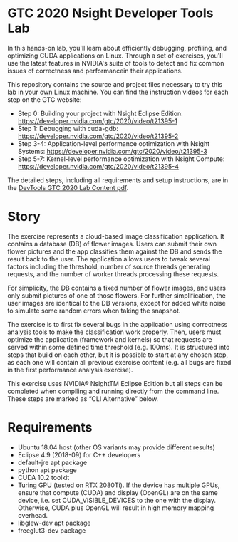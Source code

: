 # GTC 2020 Nsight Developer Tools Lab
In this hands-on lab, you'll learn about efficiently debugging, profiling, and optimizing CUDA applications on Linux.
Through a set of exercises, you'll use the latest features in NVIDIA's suite of tools to detect and fix common issues of correctness and performancein their applications.

This repository contains the source and project files necessary to try this lab in your own Linux machine. You can find the instruction videos for each step on the GTC website:
- Step 0: Building your project with Nsight Eclipse Edition: https://developer.nvidia.com/gtc/2020/video/t21395-1
- Step 1: Debugging with cuda-gdb: https://developer.nvidia.com/gtc/2020/video/t21395-2
- Step 3-4: Application-level performance optimization with Nsight Systems: https://developer.nvidia.com/gtc/2020/video/t21395-3
- Step 5-7: Kernel-level performance optimization with Nsight Compute: https://developer.nvidia.com/gtc/2020/video/t21395-4

The detailed steps, including all requirements and setup instructions, are in the [DevTools GTC 2020 Lab Content pdf](cuda/2020_gtc/DevTools_GTC_2020_Lab_Content.pdf).

# Story
The exercise represents a cloud-based image classification application. It contains a database
(DB) of flower images. Users can submit their own flower pictures and the app classifies them
against the DB and sends the result back to the user. The application allows users to tweak
several factors including the threshold, number of source threads generating requests, and the
number of worker threads processing these requests.

For simplicity, the DB contains a fixed number of flower images, and users only submit pictures
of one of those flowers. For further simplification, the user images are identical to the DB
versions, except for added white noise to simulate some random errors when taking the
snapshot.

The exercise is to first fix several bugs in the application using correctness analysis tools to
make the classification work properly. Then, users must optimize the application (framework and
kernels) so that requests are served within some defined time threshold (e.g. 100ms). It is
structured into steps that build on each other, but it is possible to start at any chosen step, as
each one will contain all previous exercise content (e.g. all bugs are fixed in the first
performance analysis exercise).

This exercise uses NVIDIA® NsightTM Eclipse Edition but all steps can be completed when
compiling and running directly from the command line. These steps are marked as “CLI
Alternative” below.

# Requirements
- Ubuntu 18.04 host (other OS variants may provide different results)
- Eclipse 4.9 (2018-09) for C++ developers
- default-jre apt package
- python apt package
- CUDA 10.2 toolkit
- Turing GPU (tested on RTX 2080Ti). If the device has multiple GPUs, ensure that compute (CUDA) and display (OpenGL) are on the same device, i.e. set CUDA_VISIBLE_DEVICES to the one with the display. Otherwise, CUDA plus OpenGL will result in high memory mapping overhead.
- libglew-dev apt package
- freeglut3-dev package
